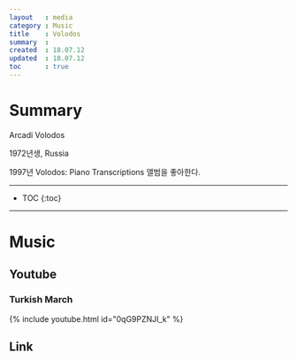 ```yaml
---
layout   : media
category : Music
title    : Volodos
summary  : 
created  : 18.07.12
updated  : 18.07.12
toc      : true
---
```


# Summary

Arcadi Volodos

1972년생, Russia

1997년 Volodos: Piano Transcriptions 앨범을 좋아한다.

* * *

* TOC
 {:toc}

* * *

# Music

## Youtube

### Turkish March

{% include youtube.html id="0qG9PZNJI_k" %}

## Link
